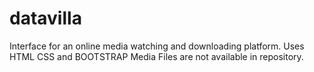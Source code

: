 # datavilla
Interface for an online media watching and downloading platform.
Uses HTML CSS and BOOTSTRAP 
Media Files are not available in repository.
